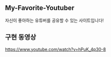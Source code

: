 ## My-Favorite-Youtuber
자신이 좋아하는 유튜버를 공유할 수 있는 사이트입니다!

## 구현 동영상
https://www.youtube.com/watch?v=hPuK_4p30-8

